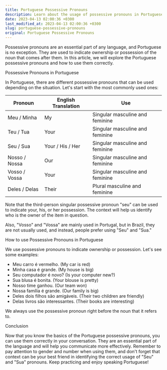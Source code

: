 ```yaml
---
title: Portuguese Possessive Pronouns
description: Learn about the usage of possessive pronouns in Portuguese language and master its grammar rules.
date: 2023-04-13 02:00:36 +0300
last_modified_at: 2023-04-13 02:00:36 +0300
slug: portuguese-possessive-pronouns
original: Portuguese Possessive Pronouns
---
```

Possessive pronouns are an essential part of any language, and Portuguese is no exception. They are used to indicate ownership or possession of the noun that comes after them. In this article, we will explore the Portuguese possessive pronouns and how to use them correctly.

Possessive Pronouns in Portuguese

In Portuguese, there are different possessive pronouns that can be used depending on the situation. Let's start with the most commonly used ones:

| Pronoun  | English Translation  | Use |
|---|---|---|
| Meu / Minha | My | Singular masculine and feminine |
| Teu / Tua | Your | Singular masculine and feminine |
| Seu / Sua | Your / His / Her | Singular masculine and feminine |
| Nosso / Nossa | Our | Singular masculine and feminine |
| Vosso / Vossa | Your | Singular masculine and feminine |
| Deles / Delas  | Their |  Plural masculine and feminine |

Note that the third-person singular possessive pronoun "seu" can be used to indicate your, his, or her possession. The context will help us identify who is the owner of the item in question.

Also, "Vosso" and "Vossa" are mainly used in Portugal, but in Brazil, they are not usually used, and instead, people prefer using "Seu" and "Sua."

How to use Possessive Pronouns in Portuguese

We use possessive pronouns to indicate ownership or possession. Let's see some examples:

- Meu carro é vermelho. (My car is red)
- Minha casa é grande. (My house is big)
- Seu computador é novo? (Is your computer new?)
- Sua blusa é bonita. (Your blouse is pretty)
- Nosso time ganhou. (Our team won)
- Nossa família é grande. (Our family is big)
- Deles dois filhos são amigáveis. (Their two children are friendly)
- Delas livros são interessantes. (Their books are interesting)

We always use the possessive pronoun right before the noun that it refers to.

Conclusion

Now that you know the basics of the Portuguese possessive pronouns, you can use them correctly in your conversation. They are an essential part of the language and will help you communicate more effectively. Remember to pay attention to gender and number when using them, and don't forget that context can be your best friend in identifying the correct usage of "Seu" and "Sua" pronouns. Keep practicing and enjoy speaking Portuguese!